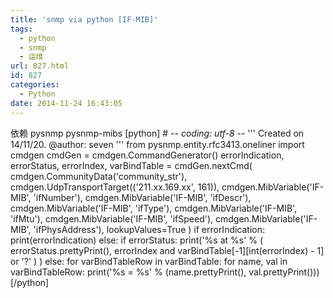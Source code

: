 ```yaml
---
title: 'snmp via python [IF-MIB]'
tags:
  - python
  - snmp
  - 运维
url: 827.html
id: 827
categories:
  - Python
date: 2014-11-24 16:43:05
---
```


依赖 pysnmp pysnmp-mibs \[python\] # -*- coding: utf-8 -*- ''' Created on 14/11/20. @author: seven ''' from pysnmp.entity.rfc3413.oneliner import cmdgen cmdGen = cmdgen.CommandGenerator() errorIndication, errorStatus, errorIndex, varBindTable = cmdGen.nextCmd( cmdgen.CommunityData('community_str'), cmdgen.UdpTransportTarget(('211.xx.169.xx', 161)), cmdgen.MibVariable('IF-MIB', 'ifNumber'), cmdgen.MibVariable('IF-MIB', 'ifDescr'), cmdgen.MibVariable('IF-MIB', 'ifType'), cmdgen.MibVariable('IF-MIB', 'ifMtu'), cmdgen.MibVariable('IF-MIB', 'ifSpeed'), cmdgen.MibVariable('IF-MIB', 'ifPhysAddress'), lookupValues=True ) if errorIndication: print(errorIndication) else: if errorStatus: print('%s at %s' % ( errorStatus.prettyPrint(), errorIndex and varBindTable\[-1\]\[int(errorIndex) - 1\] or '?' ) ) else: for varBindTableRow in varBindTable: for name, val in varBindTableRow: print('%s = %s' % (name.prettyPrint(), val.prettyPrint())) \[/python\]